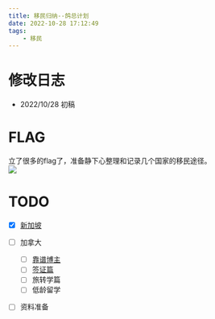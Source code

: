 ```yaml
---
title: 移民归纳--鸽总计划
date: 2022-10-28 17:12:49
tags:
    - 移民
---
```

# 修改日志
* 2022/10/28 初稿
# FLAG
立了很多的flag了，准备静下心整理和记录几个国家的移民途径。  
![](never.jpg)

# TODO
- [x] [新加坡](https://vball.fun/2022/10/28/imm-sg-01/) 
- [ ] 加拿大
    - [ ] [靠谱博主](https://vball.fun/2022/10/28/imm-sg-01/) 
    - [ ] [签证篇](https://vball.fun/2022/10/28/imm-ca-visa/) 
    - [ ] 旅转学篇
    - [ ] 低龄留学
- [ ] 资料准备
    
